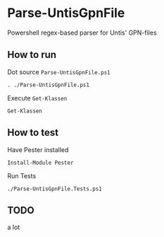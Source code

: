 # Parse-UntisGpnFile
Powershell regex-based parser for Untis' GPN-files

## How to run
Dot source `Parse-UntisGpnFile.ps1`

    . ./Parse-UntisGpnFile.ps1

Execute `Get-Klassen`

    Get-Klassen

## How to test
Have Pester installed

    Install-Module Pester

Run Tests

    ./Parse-UntisGpnFile.Tests.ps1

## TODO
a lot

